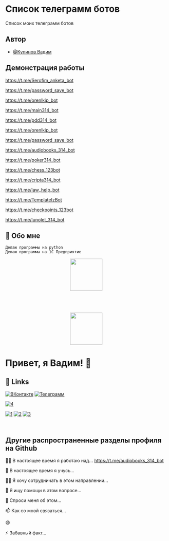 # Список телеграмм ботов

Список моих телеграмм ботов


## Автор

- [@Купинов Вадим ](https://t.me/Createbot314)


## Демонстрация работы

https://t.me/Serofim_anketa_bot

https://t.me/password_save_bot

https://t.me/orenlkip_bot

https://t.me/main314_bot

https://t.me/pdd314_bot

https://t.me/orenlkip_bot

https://t.me/password_save_bot

https://t.me/audiobooks_314_bot

https://t.me/poker314_bot

https://t.me/chess_123bot

https://t.me/cripta314_bot

https://t.me/law_help_bot

https://t.me/TemplateIzBot

https://t.me/checkpoints_123bot

https://t.me/lunolet_314_bot

## 🚀 Обо мне
	Делаю программы на python
	Делаю программы на 1С Предприятие



<div id="header" align="center">
  <img src="https://media.giphy.com/media/M9gbBd9nbDrOTu1Mqx/giphy.gif" width="100"/>
</div>


<BR>
<BR>
<BR>
<BR>

<div id="header" align="center">
  <img src="https://i.giphy.com/media/v1.Y2lkPTc5MGI3NjExNnMzcW1xY3p0ajRqYnZ3aDltejFuY3B6ZzFtbmgxOTA3OGhxNWh6MSZlcD12MV9pbnRlcm5hbF9naWZfYnlfaWQmY3Q9Zw/hfhJUK0ABJIyxZNRPB/giphy.gif" width="100"/>
</div>




# Привет, я Вадим! 👋
## 🔗 Links

[![ВКонтакте](https://img.shields.io/badge/%D0%92%D0%9A%D0%BE%D0%BD%D1%82%D0%B0%D0%BA%D1%82%D0%B5-7A2BE1?style=for-the-badge&logo=coze&logoColor=violet&labelColor=abcdef&color=%239ACD32)](https://vk.com/3dot14)
[![Телеграмм](https://img.shields.io/badge/%D0%A2%D0%B5%D0%BB%D0%B5%D0%B3%D1%80%D0%B0%D0%BC%D0%BC-7A2BE1?style=for-the-badge&logo=telegram&logoColor=violet&labelColor=abcdef&color=0000FF)](https://t.me/a123_master)

[![4](https://img.shields.io/badge/%D0%A1%D0%BF%D1%83%D1%82%D0%BD%D0%B8%D0%BA-%D0%A1%D0%B0%D0%BC%D0%BE%D0%BB%D0%B5%D1%82-%23FFFF00?style=for-the-badge)](https://t.me/a123_master)



[![1](https://img.shields.io/badge/%D0%92%D0%B0%D0%B4%D0%B8%D0%BC-%D0%9A%D1%83%D0%BF%D0%B8%D0%BD%D0%BE%D0%B2-%23FFFF00)](https://t.me/a123_master)
[![2](https://img.shields.io/badge/%D0%A1%D0%BF%D1%83%D1%82%D0%BD%D0%B8%D0%BA-%D0%A1%D0%B0%D0%BC%D0%BE%D0%BB%D0%B5%D1%82-%23FFFF00)](https://t.me/a123_master)
[![3](https://img.shields.io/badge/%D0%A1%D0%BF%D1%83%D1%82%D0%BD%D0%B8%D0%BA-%D0%A1%D0%B0%D0%BC%D0%BE%D0%BB%D0%B5%D1%82-%23FFFF00)](https://t.me/a123_master)

<BR>




## Другие распространенные разделы профиля на Github
👩‍💻 В настоящее время я работаю над... https://t.me/audiobooks_314_bot

🧠 В настоящее время я учусь...

👯‍♀️ Я хочу сотрудничать в этом направлении...

🤔 Я ищу помощи в этом вопросе...

💬 Спроси меня об этом...

📫 Как со мной связаться...

😄 

⚡️ Забавный факт...


